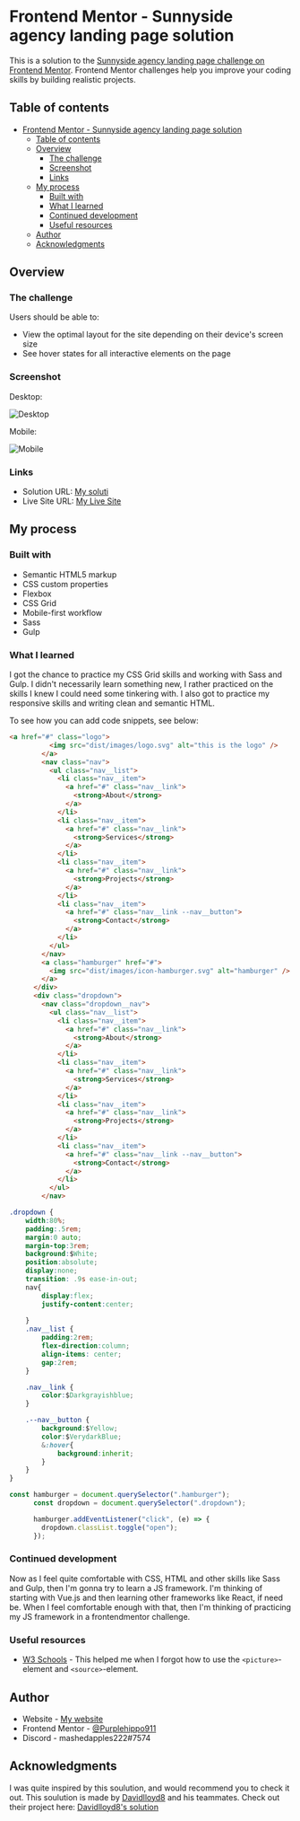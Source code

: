 # Frontend Mentor - Sunnyside agency landing page solution

This is a solution to the [Sunnyside agency landing page challenge on Frontend Mentor](https://www.frontendmentor.io/challenges/sunnyside-agency-landing-page-7yVs3B6ef). Frontend Mentor challenges help you improve your coding skills by building realistic projects.

## Table of contents

- [Frontend Mentor - Sunnyside agency landing page solution](#frontend-mentor---sunnyside-agency-landing-page-solution)
  - [Table of contents](#table-of-contents)
  - [Overview](#overview)
    - [The challenge](#the-challenge)
    - [Screenshot](#screenshot)
    - [Links](#links)
  - [My process](#my-process)
    - [Built with](#built-with)
    - [What I learned](#what-i-learned)
    - [Continued development](#continued-development)
    - [Useful resources](#useful-resources)
  - [Author](#author)
  - [Acknowledgments](#acknowledgments)

## Overview

### The challenge

Users should be able to:

- View the optimal layout for the site depending on their device's screen size
- See hover states for all interactive elements on the page

### Screenshot
Desktop:

![Desktop](design/desktopScreenshot.png)

Mobile:

![Mobile](design/mobileScreenshot.png)


### Links

- Solution URL: [My soluti](https://www.frontendmentor.io/solutions/responsive-landing-page-with-sass-and-gulp-vdisTnLOX0)
- Live Site URL: [My Live Site](https://purplehippo911.github.io/sunnySide/)

## My process

### Built with

- Semantic HTML5 markup
- CSS custom properties
- Flexbox
- CSS Grid
- Mobile-first workflow
- Sass
- Gulp
### What I learned

I got the chance to practice my CSS Grid skills and working with Sass and Gulp. I didn't necessarily learn something new, I rather practiced on the skills I knew I could need some tinkering with. I also got to practice my responsive skills and writing clean and semantic HTML.

To see how you can add code snippets, see below:

```html
<a href="#" class="logo">
          <img src="dist/images/logo.svg" alt="this is the logo" />
        </a>
        <nav class="nav">
          <ul class="nav__list">
            <li class="nav__item">
              <a href="#" class="nav__link">
                <strong>About</strong>
              </a>
            </li>
            <li class="nav__item">
              <a href="#" class="nav__link">
                <strong>Services</strong>
              </a>
            </li>
            <li class="nav__item">
              <a href="#" class="nav__link">
                <strong>Projects</strong>
              </a>
            </li>
            <li class="nav__item">
              <a href="#" class="nav__link --nav__button">
                <strong>Contact</strong>
              </a>
            </li>
          </ul>
        </nav>
        <a class="hamburger" href="#">
          <img src="dist/images/icon-hamburger.svg" alt="hamburger" />
        </a>
      </div>
      <div class="dropdown">
        <nav class="dropdown__nav">
          <ul class="nav__list">
            <li class="nav__item">
              <a href="#" class="nav__link">
                <strong>About</strong>
              </a>
            </li>
            <li class="nav__item">
              <a href="#" class="nav__link">
                <strong>Services</strong>
              </a>
            </li>
            <li class="nav__item">
              <a href="#" class="nav__link">
                <strong>Projects</strong>
              </a>
            </li>
            <li class="nav__item">
              <a href="#" class="nav__link --nav__button">
                <strong>Contact</strong>
              </a>
            </li>
          </ul>
        </nav>
```

```css
.dropdown {
    width:80%;
    padding:.5rem;
    margin:0 auto;
    margin-top:3rem;
    background:$White;
    position:absolute;
    display:none;
    transition: .9s ease-in-out;
    nav{
        display:flex;
        justify-content:center;
        
    }
    .nav__list {
        padding:2rem;
        flex-direction:column;
        align-items: center;
        gap:2rem;
    }

    .nav__link {
        color:$Darkgrayishblue;
    }

    .--nav__button {
        background:$Yellow;
        color:$VerydarkBlue;
        &:hover{
            background:inherit;
        }
    }
}
```

```js
const hamburger = document.querySelector(".hamburger");
      const dropdown = document.querySelector(".dropdown");

      hamburger.addEventListener("click", (e) => {
        dropdown.classList.toggle("open");
      });
```

### Continued development

Now as I feel quite comfortable with CSS, HTML and other skills like Sass and Gulp, then I'm gonna try to learn a JS framework. I'm thinking of starting with Vue.js and then learning other frameworks like React, if need be. When I feel comfortable enough with that, then I'm thinking of practicing my JS framework in a frontendmentor challenge.


### Useful resources

- [W3 Schools](https://www.w3schools.com/TAGs/tag_source.asp) - This helped me when I forgot how to use the `<picture>`-element and `<source>`-element. 


## Author

- Website - [My website](https://purplehippo911.github.io/website/)
- Frontend Mentor - [@Purplehippo911](https://www.frontendmentor.io/profile/purplehippo911)
- Discord - mashedapples222#7574

## Acknowledgments
I was quite inspired by this soulution, and would recommend you to check it out. This soulution is made by [Davidlloyd8][1] and his teammates. Check out their project here:
[Davidlloyd8's solution](https://github.com/Davidlloyd8/Capstone-3-Project---SunnySide-Agency-Landing-Page)

[1]: https://github.com/Davidlloyd8/